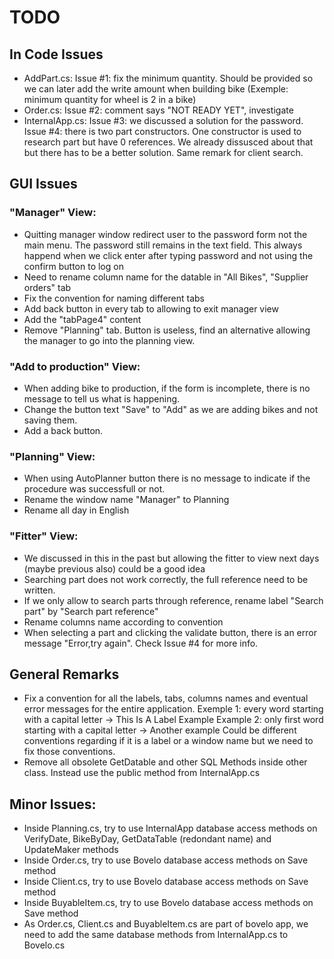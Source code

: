 # TODO
## In Code Issues
- AddPart.cs:
Issue #1: fix the minimum quantity. Should be provided so we can later add the write amount when building bike
(Exemple: minimum quantity for wheel is 2 in a bike)
- Order.cs:
Issue #2: comment says "NOT READY YET", investigate
- InternalApp.cs:
Issue #3: we discussed a solution for the password. 
Issue #4: there is two part constructors. One constructor is used to research part but have 0 references. 
We already dissusced about that but there has to be a better solution. Same remark for client search.

## GUI Issues
### "Manager" View:
- Quitting manager window redirect user to the password form not the main menu.
The password still remains in the text field. 
This always happend when we click enter after typing password and not using the confirm button to log on
- Need to rename column name for the datable in "All Bikes", "Supplier orders" tab
- Fix the convention for naming different tabs
- Add back button in every tab to allowing to exit manager view
- Add the "tabPage4" content
- Remove "Planning" tab. Button is useless, find an alternative allowing the manager to go into the planning view.

### "Add to production" View: 
- When adding bike to production, if the form is incomplete, there is no message to tell us what is happening.
- Change the button text "Save" to "Add" as we are adding bikes and not saving them. 
- Add a back button.

### "Planning" View: 
- When using AutoPlanner button there is no message to indicate if the procedure was successfull or not.
- Rename the window name "Manager" to Planning
- Rename all day in English

### "Fitter" View:
- We discussed in this in the past but allowing the fitter to view next days (maybe previous also) could be a good idea
- Searching part does not work correctly, the full reference need to be written.
- If we only allow to search parts through reference, rename label "Search part" by "Search part reference"
- Rename columns name according to convention
- When selecting a part and clicking the validate button, there is an error message "Error,try again".
Check Issue #4 for more info.

## General Remarks

- Fix a convention for all the labels, tabs, columns names and eventual error messages for the entire application.
Exemple 1: every word starting with a capital letter -> This Is A Label Example
Example 2: only first word starting with a capital letter -> Another example
Could be different conventions regarding if it is a label or a window name but we need to fix those conventions.
- Remove all obsolete GetDatable and other SQL Methods inside other class. Instead use the public method from InternalApp.cs

## Minor Issues:
- Inside Planning.cs, try to use InternalApp database access methods on VerifyDate, BikeByDay, GetDataTable (redondant name) and UpdateMaker methods
- Inside Order.cs, try to use Bovelo database access methods on Save method
- Inside Client.cs, try to use Bovelo database access methods on Save method
- Inside BuyableItem.cs, try to use Bovelo database access methods on Save method
- As Order.cs, Client.cs and BuyableItem.cs are part of bovelo app, we need to add the same database methods from InternalApp.cs to Bovelo.cs
